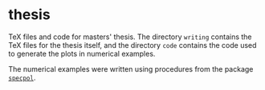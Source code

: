 # thesis
TeX files and code for masters' thesis.
The directory `writing` contains the TeX files
for the thesis itself, and the directory `code`
contains the code used to generate the plots
in numerical examples.

The numerical examples were written using procedures
from the package [`specpol`](https://github.com/alexhroom/specpol).
